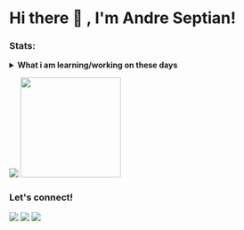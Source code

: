 # Hi there 👋 , I'm Andre Septian!

### Stats:
<details>
 <summary><strong>What i am learning/working on these days</strong></summary>
    - 🔭 I’m currently working on Mayora Indah Tbk </br>
    - 🌱 I’m currently learning Java and PHP </br>
    - 💬 Ask me about anything.</br>
    - 📫 How to reach me: <a href="andreseptian.ibn@gmail.com">Email me!</a>  </br>
    - 😄 Pronouns: He/Him </br>
    - ⚡ Fun fact: ... </br>
</details>
<p>
    <img src="https://github-readme-stats.vercel.app/api?username=andreseptian&hide=contribs,prs&show_icons=true&hide_border=true&title_color=000" />
    <img src="https://github-readme-stats.vercel.app/api/top-langs/?username=andreseptian&layout=compact" height=180 />
</p>

### Let's connect!
<p>
    <a href="https://linkedin.bagusfe.com" target="blank"><img src="https://img.shields.io/badge/Bagus_Frayoga-30302f?style=flat&logo=linkedin" /></a>
    <a href="https://medium.com/@bagusfe" target="blank"><img src="https://img.shields.io/badge/Bagus_Frayoga-30302f?style=flat&logo=medium" /></a>
    <a href="https://tw.bagusfe.com" target="blank"><img src="https://img.shields.io/badge/@bagusfe_-30302f?style=flat&logo=twitter" /></a>
</p>


